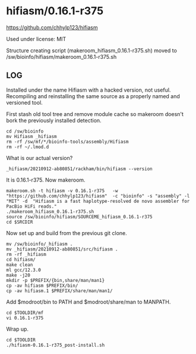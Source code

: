 hifiasm/0.16.1-r375
===================

<https://github.com/chhylp123/hifiasm>

Used under license:
MIT


Structure creating script (makeroom_hifiasm_0.16.1-r375.sh) moved to /sw/bioinfo/hifiasm/makeroom_0.16.1-r375.sh

LOG
---

Installed under the name Hifiasm with a hacked version, not useful. Recompiling
and reinstalling the same source as a properly named and versioned tool.

First stash old tool tree and remove module cache so makeroom doesn't bork the previously installed detection.

    cd /sw/bioinfo
    mv Hifiasm _hifiasm
    rm -rf /sw/mf/*/bioinfo-tools/assembly/Hifiasm
    rm -rf ~/.lmod.d

What is our actual version?

    _hifiasm/20210912-ab80851/rackham/bin/hifiasm --version

It is 0.16.1-r375. Now makeroom.

    makeroom.sh -t hifiasm -v 0.16.1-r375   -w "https://github.com/chhylp123/hifiasm"  -c "bioinfo" -s "assembly" -l "MIT" -d  "Hifiasm is a fast haplotype-resolved de novo assembler for PacBio HiFi reads."
    ./makeroom_hifiasm_0.16.1-r375.sh 
    source /sw/bioinfo/hifiasm/SOURCEME_hifiasm_0.16.1-r375
    cd $SRCDIR

Now set up and build from the previous git clone.

    mv /sw/bioinfo/_hifiasm .
    mv _hifiasm/20210912-ab80851/src/hifiasm .
    rm -rf _hifiasm
    cd hifiasm/
    make clean
    ml gcc/12.3.0
    make -j20
    mkdir -p $PREFIX/{bin,share/man/man1}
    cp -av hifiasm $PREFIX/bin/
    cp -av hifiasm.1 $PREFIX/share/man/man1/


Add $modroot/bin to PATH and $modroot/share/man to MANPATH.

    cd $TOOLDIR/mf
    vi 0.16.1-r375 

Wrap up.

    cd $TOOLDIR
    ./hifiasm-0.16.1-r375_post-install.sh
